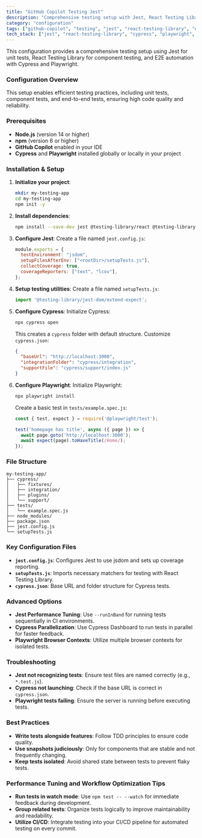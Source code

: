 ```yaml
---
title: "GitHub Copilot Testing Jest"
description: "Comprehensive testing setup with Jest, React Testing Library, and E2E automation using Cypress and Playwright."
category: "configuration"
tags: ["github-copilot", "testing", "jest", "react-testing-library", "e2e", "tdd"]
tech_stack: ["jest", "react-testing-library", "cypress", "playwright", "testing-library"]
---
```


This configuration provides a comprehensive testing setup using Jest for unit tests, React Testing Library for component testing, and E2E automation with Cypress and Playwright.

### Configuration Overview
This setup enables efficient testing practices, including unit tests, component tests, and end-to-end tests, ensuring high code quality and reliability.

### Prerequisites
- **Node.js** (version 14 or higher)
- **npm** (version 6 or higher)
- **GitHub Copilot** enabled in your IDE
- **Cypress** and **Playwright** installed globally or locally in your project

### Installation & Setup
1. **Initialize your project**:
   ```bash
   mkdir my-testing-app
   cd my-testing-app
   npm init -y
   ```
2. **Install dependencies**:
   ```bash
   npm install --save-dev jest @testing-library/react @testing-library/jest-dom cypress playwright
   ```
3. **Configure Jest**:
   Create a file named `jest.config.js`:
   ```javascript
   module.exports = {
     testEnvironment: "jsdom",
     setupFilesAfterEnv: ["<rootDir>/setupTests.js"],
     collectCoverage: true,
     coverageReporters: ["text", "lcov"],
   };
   ```
4. **Setup testing utilities**:
   Create a file named `setupTests.js`:
   ```javascript
   import '@testing-library/jest-dom/extend-expect';
   ```
5. **Configure Cypress**:
   Initialize Cypress:
   ```bash
   npx cypress open
   ```
   This creates a `cypress` folder with default structure. Customize `cypress.json`:
   ```json
   {
     "baseUrl": "http://localhost:3000",
     "integrationFolder": "cypress/integration",
     "supportFile": "cypress/support/index.js"
   }
   ```
6. **Configure Playwright**:
   Initialize Playwright:
   ```bash
   npx playwright install
   ```
   Create a basic test in `tests/example.spec.js`:
   ```javascript
   const { test, expect } = require('@playwright/test');

   test('homepage has title', async ({ page }) => {
     await page.goto('http://localhost:3000');
     await expect(page).toHaveTitle(/Home/);
   });
   ```

### File Structure
```
my-testing-app/
├── cypress/
│   ├── fixtures/
│   ├── integration/
│   ├── plugins/
│   └── support/
├── tests/
│   └── example.spec.js
├── node_modules/
├── package.json
├── jest.config.js
└── setupTests.js
```

### Key Configuration Files
- **`jest.config.js`**: Configures Jest to use jsdom and sets up coverage reporting.
- **`setupTests.js`**: Imports necessary matchers for testing with React Testing Library.
- **`cypress.json`**: Base URL and folder structure for Cypress tests.

### Advanced Options
- **Jest Performance Tuning**: Use `--runInBand` for running tests sequentially in CI environments.
- **Cypress Parallelization**: Use Cypress Dashboard to run tests in parallel for faster feedback.
- **Playwright Browser Contexts**: Utilize multiple browser contexts for isolated tests.

### Troubleshooting
- **Jest not recognizing tests**: Ensure test files are named correctly (e.g., `*.test.js`).
- **Cypress not launching**: Check if the base URL is correct in `cypress.json`.
- **Playwright tests failing**: Ensure the server is running before executing tests.

### Best Practices
- **Write tests alongside features**: Follow TDD principles to ensure code quality.
- **Use snapshots judiciously**: Only for components that are stable and not frequently changing.
- **Keep tests isolated**: Avoid shared state between tests to prevent flaky tests.

### Performance Tuning and Workflow Optimization Tips
- **Run tests in watch mode**: Use `npm test -- --watch` for immediate feedback during development.
- **Group related tests**: Organize tests logically to improve maintainability and readability.
- **Utilize CI/CD**: Integrate testing into your CI/CD pipeline for automated testing on every commit.